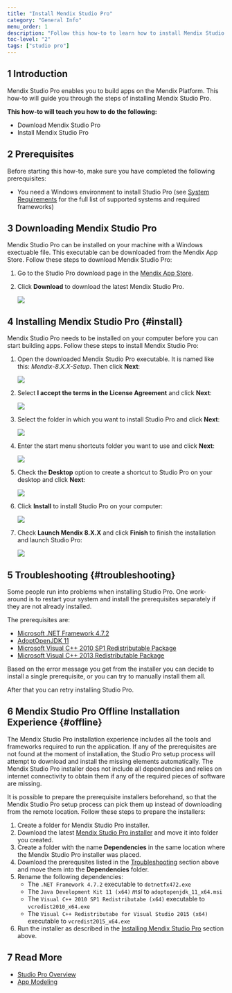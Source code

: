 ```yaml
---
title: "Install Mendix Studio Pro"
category: "General Info"
menu_order: 1
description: "Follow this how-to to learn how to install Mendix Studio Pro."
toc-level: "2"
tags: ["studio pro"]
---
```


## 1 Introduction

Mendix Studio Pro enables you to build apps on the Mendix Platform. This how-to will guide you through the steps of installing Mendix Studio Pro.

**This how-to will teach you how to do the following:**

* Download Mendix Studio Pro
* Install Mendix Studio Pro

## 2 Prerequisites

Before starting this how-to, make sure you have completed the following prerequisites:

* You need a Windows environment to install Studio Pro (see [System Requirements](/refguide/system-requirements) for the full list of supported systems and required frameworks)

## 3 Downloading Mendix Studio Pro

Mendix Studio Pro can be installed on your machine with a Windows exectuable file. This executable can be downloaded from the Mendix App Store. Follow these steps to download Mendix Studio Pro:

1. Go to the Studio Pro download page in the [Mendix App Store](https://appstore.home.mendix.com/link/modeler/).
2.  Click **Download** to download the latest Mendix Studio Pro.

	![](attachments/install/1.jpg)

## 4 Installing Mendix Studio Pro {#install}

Mendix Studio Pro needs to be installed on your computer before you can start building apps. Follow these steps to install Mendix Studio Pro:

1.  Open the downloaded Mendix Studio Pro executable. It is named like this: *Mendix-8.X.X-Setup*. Then click **Next**:

	![](attachments/install/2.png)

2.  Select **I accept the terms in the License Agreement** and click **Next**:

	![](attachments/install/3.png)

3.  Select the folder in which you want to install Studio Pro and click **Next**:

	![](attachments/install/4.png)

4.  Enter the start menu shortcuts folder you want to use and click **Next**:

	![](attachments/install/5.png)

5.  Check the **Desktop** option to create a shortcut to Studio Pro on your desktop and click **Next**:

	![](attachments/install/6.png)

6.  Click **Install** to install Studio Pro on your computer:

	![](attachments/install/7.png)

7.  Check **Launch Mendix 8.X.X** and click **Finish** to finish the installation and launch Studio Pro:

	![](attachments/install/8.png)

## 5 Troubleshooting {#troubleshooting}

Some people run into problems when installing Studio Pro. One work-around is to restart your system and install the prerequisites separately if they are not already installed. 

The prerequisites are:

* [Microsoft .NET Framework 4.7.2](https://download.microsoft.com/download/6/E/4/6E48E8AB-DC00-419E-9704-06DD46E5F81D/NDP472-KB4054530-x86-x64-AllOS-ENU.exe)
* [AdoptOpenJDK 11](https://cdn.mendix.com/installer/AdoptOpenJDK/OpenJDK11U-jdk_x64_windows_hotspot_11.0.3_7.msi)
* [Microsoft Visual C++ 2010 SP1 Redistributable Package](http://download.microsoft.com/download/A/8/0/A80747C3-41BD-45DF-B505-E9710D2744E0/vcredist_x64.exe)
* [Microsoft Visual C++ 2013 Redistributable Package](http://download.microsoft.com/download/2/E/6/2E61CFA4-993B-4DD4-91DA-3737CD5CD6E3/vcredist_x64.exe)

Based on the error message you get from the installer you can decide to install a single prerequisite, or you can try to manually install them all.

After that you can retry installing Studio Pro.

## 6 Mendix Studio Pro Offline Installation Experience {#offline}

The Mendix Studio Pro installation experience includes all the tools and frameworks required to run the application. If any of the prerequisites are not found at the moment of installation, the Studio Pro setup process will attempt to download and install the missing elements automatically. The Mendix Studio Pro installer does not include all dependencies and relies on internet connectivity to obtain them if any of the required pieces of software are missing. 

It is possible to prepare the prerequisite installers beforehand, so that the Mendix Studio Pro setup process can pick them up instead of downloading from the remote location. Follow these steps to prepare the installers:

1. Create a folder for Mendix Studio Pro installer.
2. Download the latest [Mendix Studio Pro installer](https://appstore.home.mendix.com/link/modelers/) and move it into folder you created.
3. Create a folder with the name **Dependencies** in the same location where the Mendix Studio Pro installer was placed.
4. Download the prerequsites listed in the [Troubleshooting](#troubleshooting) section above and move them into the **Dependencies** folder.
5. Rename the following dependencies:
	* The `.NET Framework 4.7.2` executable to `dotnetfx472.exe`
	* The `Java Development Kit 11 (x64)` *msi* to `adoptopenjdk_11_x64.msi`
 	* The `Visual C++ 2010 SP1 Redistributabe (x64)` executable to `vcredist2010_x64.exe`
 	* The `Visual C++ Redistributabe for Visual Studio 2015 (x64)` executable to `vcredist2015_x64.exe`
6. Run the installer as described in the [Installing Mendix Studio Pro](#install) section above.

## 7 Read More

* [Studio Pro Overview](/refguide/studio-pro-overview)
* [App Modeling](/refguide/modeling)
